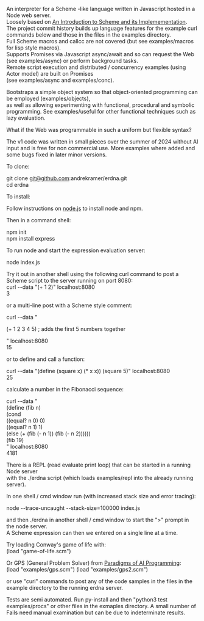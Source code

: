 An interpreter for a Scheme -like language written in Javascript hosted in a Node web server.  
Loosely based on
[An Introduction to Scheme and its Implemementation](https://docs.scheme.org/schintro/schintro_toc.html).  
The project commit history builds up language features for the example curl commands below
and those in the files in the examples directory.  
Full Scheme macros and callcc are not covered (but see examples/macros for lisp style macros).  
Supports Promises via Javascript async/await and so can request the Web (see examples/async) or perform background tasks.  
Remote script execution and distributed / concurrency examples (using Actor model) are built on Promises   
(see examples/async and examples/conc).  

Bootstraps a simple object system so that object-oriented programming can be employed (examples/objects),  
as well as allowing experimenting with functional, procedural and symbolic programming. See examples/useful for other functional techniques such as lazy evaluation. 
    
What if the Web was programmable in such a uniform but flexible syntax?  

The v1 code was written in small pieces over the summer of 2024 without AI input and is free for non commercial use. More examples where added and some bugs fixed in later minor versions.  
  
To clone:
  
git clone git@github.com:andrekramer/erdna.git  
cd erdna  

To install:  

Follow instructions on [node.js](https://nodejs.org/en/download/package-manager) to install node and npm.  

Then in a command shell:  

npm init  
npm install express  

To run node and start the expression evaluation server:  

node index.js   

Try it out in another shell using the following curl command to post a Scheme script to the server running on port 8080:  
curl --data "(+ 1 2)" localhost:8080    
3   

or a multi-line post with a Scheme style comment:    

curl --data "   
  
 (+ 1 2 3 4 5) ; adds the first 5 numbers together   
 
" localhost:8080    
15  

or to define and call a function:

curl --data "(define (square x) (* x x)) (square 5)" localhost:8080     
25  

calculate a number in the Fibonacci sequence:  

curl --data "   
(define (fib n)   
(cond   
  ((equal? n 0) 0)   
  ((equal? n 1) 1)   
  (else (+ (fib (- n 1)) (fib (- n 2))))))    
(fib 19)   
" localhost:8080    
4181   
     
There is a REPL (read evaluate print loop) that can be started in a running Node server  
with the ./erdna script (which loads examples/repl into the already running server).    
  
In one shell / cmd window run (with increased stack size and error tracing):  
  
node --trace-uncaught --stack-size=100000 index.js   
  
and then ./erdna in another shell / cmd window to start the ">" prompt in the node server.  
A Scheme expression can then we entered on a single line at a time.  
  
Try loading Conway's game of life with:   
(load "game-of-life.scm")   

Or GPS (General Problem Solver) from [Paradigms of AI Programming](https://en.wikipedia.org/wiki/Paradigms_of_AI_Programming):  
(load "examples/gps.scm") (load "examples/gps2.scm")   
  
or use "curl" commands to post any of the code samples in the files in the example directory to the running erdna server.   
  
Tests are semi automated. Run py-install and then "python3 test examples/procs" or other files in the exmaples directory. A small number of Fails need manual examination but can be due to indeterminate results.
